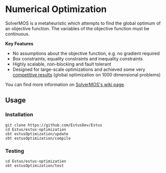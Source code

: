 # Numerical Optimization

SolverMOS is a metaheuristic which attempts to find the global optimum of an objective function. The variables of the objective function must be continuous.

**Key Features**
  - No assumptions about the objective function, e.g. no gradient required
  - Box constraints, equality constraints and inequality constraints
  - Highly scalable, non-blocking and fault tolerant
  - Designed for large-scale optimizations and achieved some very [competitive results](https://github.com/EstusDev/Estus/wiki/SolverMOS#performance-analysis) (global optimization on 1000 dimensional problems)
  
You can find more information on [SolverMOS's wiki page](https://github.com/EstusDev/Estus/wiki/SolverMOS).

## Usage

### Installation
```
git clone https://github.com/EstusDev/Estus
cd Estus/estus-optimization
sbt estusOptimization/update
sbt estusOptimization/compile
```

### Testing
```
cd Estus/estus-optimization
sbt estusOptimization/test
```
